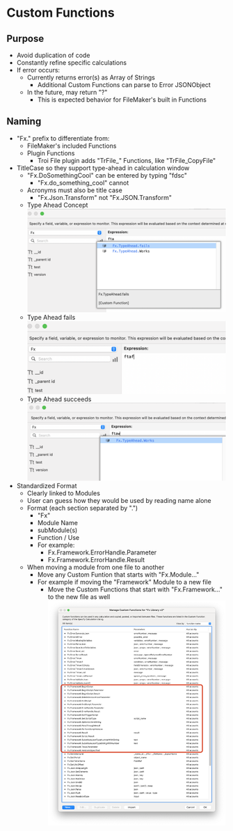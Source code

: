 # Custom Functions

## Purpose

- Avoid duplication of code
- Constantly refine specific calculations
- If error occurs:
  - Currently returns error(s) as Array of Strings
    - Additional Custom Functions can parse to Error JSONObject 
  - In the future, may return "?"
    - This is expected behavior for FileMaker's built in Functions 

## Naming

- "Fx." prefix to differentiate from:
  - FileMaker's included Functions
  - Plugin Functions
    - Troi File plugin adds "TrFile_" Functions, like "TrFile_CopyFile"
- TitleCase so they support type-ahead in calculation window
  - "Fx.DoSomethingCool" can be entered by typing "fdsc"
    - "Fx.do_something_cool" cannot
  - Acronyms must also be title case
    - "Fx.Json.Transform" not "Fx.JSON.Transform"
  - Type Ahead Concept
  ![Type Ahead Concept](Screenshot_CF_TypeAhead.png)
  - Type Ahead fails
  ![Type Ahead Fails](Screenshot_CF_TypeAhead_Fails.png)
  - Type Ahead succeeds
  ![Type Ahead Works](Screenshot_CF_TypeAhead_Works.png)
- Standardized Format
  - Clearly linked to Modules
  - User can guess how they would be used by reading name alone
  - Format (each section separated by ".")
    - "Fx"
    - Module Name
    - subModule(s)
    - Function / Use
    - For example:
      - Fx.Framework.ErrorHandle.Parameter
      - Fx.Framework.ErrorHandle.Result
  - When moving a module from one file to another
    - Move any Custom Funtion that starts with "Fx.Module..."
    - For example if moving the "Framework" Module to a new file
      - Move the Custom Functions that start with "Fx.Framework..." to the new file as well
       ![CF_Modules](Screenshot_CF_Modules.png)
